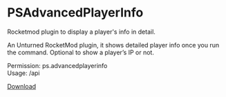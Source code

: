 # PSAdvancedPlayerInfo
Rocketmod plugin to display a player's info in detail.

An Unturned RocketMod plugin, it shows detailed player info once you run the command.
Optional to show a player’s IP or not.

Permission: ps.advancedplayerinfo<br/>
Usage: /api <playername>

[Download](https://github.com/papershredder432/PSAdvancedPlayerInfo/releases/download/1.0.0/PSAdvancedPlayerInfo.dll)

